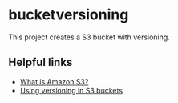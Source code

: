 # bucketversioning

This project creates a S3 bucket with versioning.

## Helpful links

- [What is Amazon S3?][1]
- [Using versioning in S3 buckets][2]

[1]: https://docs.aws.amazon.com/AmazonS3/latest/userguide/Welcome.html
[2]: https://docs.aws.amazon.com/AmazonS3/latest/userguide/Versioning.html